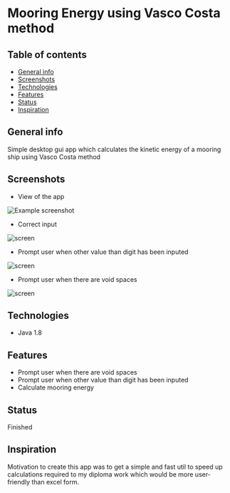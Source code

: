# Mooring Energy using Vasco Costa method
> 

## Table of contents
* [General info](#general-info)
* [Screenshots](#screenshots)
* [Technologies](#technologies)
* [Features](#features)
* [Status](#status)
* [Inspiration](#inspiration)


## General info
Simple desktop gui app which calculates the kinetic energy of a mooring ship using Vasco Costa method


## Screenshots

* View of the app

![Example screenshot](https://user-images.githubusercontent.com/46251960/68551939-0a7b5a00-0412-11ea-8cb4-4de199576b4a.png)

* Correct input

![screen](https://user-images.githubusercontent.com/46251960/68551963-3f87ac80-0412-11ea-89bd-d176b0241f6b.png)

* Prompt user when other value than digit has been inputed

![screen](https://user-images.githubusercontent.com/46251960/68551972-59c18a80-0412-11ea-9f90-cffefbb15485.png)

* Prompt user when there are void spaces

![screen](https://user-images.githubusercontent.com/46251960/68551988-7d84d080-0412-11ea-9ca7-5ba2d8ec0252.png)


## Technologies

 - Java 1.8


## Features

* Prompt user when there are void spaces
* Prompt user when other value than digit has been inputed
* Calculate mooring energy


## Status
Finished

## Inspiration
Motivation to create this app was to get a simple and fast util to 
speed up calculations required to my diploma work which would be more
user-friendly than excel form.

